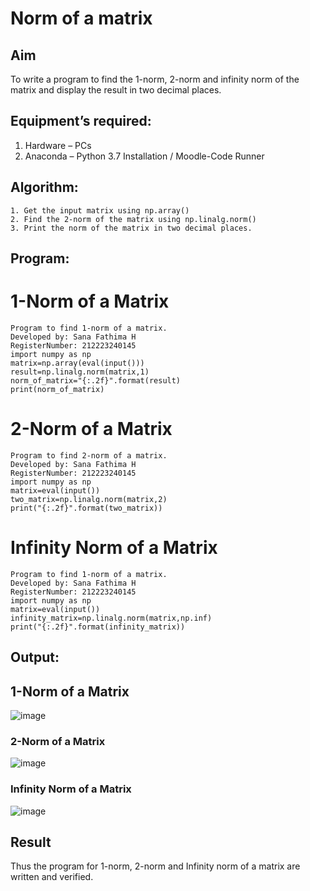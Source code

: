 # Norm of a matrix
## Aim
To write a program to find the 1-norm, 2-norm and infinity norm of the matrix and display the result in two decimal places.
## Equipment’s required:
1.	Hardware – PCs
2.	Anaconda – Python 3.7 Installation / Moodle-Code Runner
## Algorithm:
	1. Get the input matrix using np.array()   
    2. Find the 2-norm of the matrix using np.linalg.norm()
	3. Print the norm of the matrix in two decimal places.
## Program:
# 1-Norm of a Matrix
```
Program to find 1-norm of a matrix.
Developed by: Sana Fathima H
RegisterNumber: 212223240145
import numpy as np
matrix=np.array(eval(input()))
result=np.linalg.norm(matrix,1)
norm_of_matrix="{:.2f}".format(result)
print(norm_of_matrix)
```


# 2-Norm of a Matrix
```
Program to find 2-norm of a matrix.
Developed by: Sana Fathima H
RegisterNumber: 212223240145
import numpy as np
matrix=eval(input())
two_matrix=np.linalg.norm(matrix,2)
print("{:.2f}".format(two_matrix))
```



# Infinity Norm of a Matrix
```
Program to find 1-norm of a matrix.
Developed by: Sana Fathima H
RegisterNumber: 212223240145
import numpy as np
matrix=eval(input())
infinity_matrix=np.linalg.norm(matrix,np.inf)
print("{:.2f}".format(infinity_matrix))
```
## Output:
## 1-Norm of a Matrix

![image](https://github.com/Sanafathima95773/Norm-of-a-matrix/assets/147084627/c3614642-b91c-4c38-b243-f72ba47d2974)


### 2-Norm of a Matrix
![image](https://github.com/Sanafathima95773/Norm-of-a-matrix/assets/147084627/25107984-aad7-4163-8295-56f8bb4db84d)


### Infinity Norm of a Matrix
![image](https://github.com/Sanafathima95773/Norm-of-a-matrix/assets/147084627/ad6da28c-2709-431d-a99f-99c4d1b1a403)



## Result
Thus the program for 1-norm, 2-norm and Infinity norm of a matrix are written and verified.

